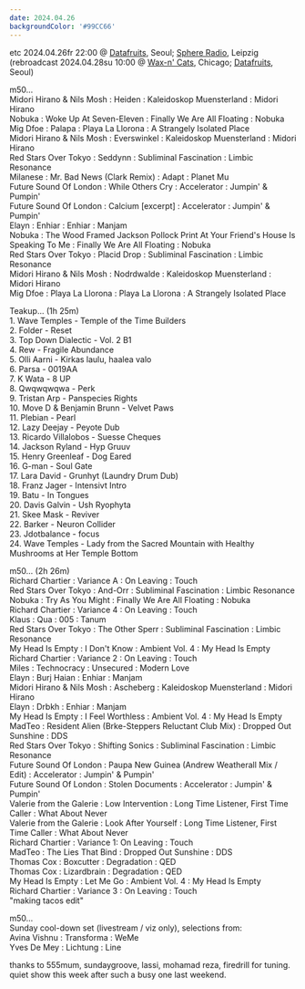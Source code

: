 ```yaml
---
date: 2024.04.26
backgroundColor: '#99CC66'
---
```


etc 2024.04.26fr 22:00 @ [Datafruits](http://www.datafruits.fm/), Seoul; [Sphere Radio](http://www.sphere-radio.net/), Leipzig  
(rebroadcast 2024.04.28su 10:00 @ [Wax-n' Cats](http://www.twitch.tv/waxncats), Chicago; [Datafruits](http://www.datafruits.fm/), Seoul)  

m50...  
Midori Hirano & Nils Mosh : Heiden : Kaleidoskop Muensterland : Midori Hirano  
Nobuka : Woke Up At Seven-Eleven : Finally We Are All Floating : Nobuka  
Mig Dfoe : Palapa : Playa La Llorona : A Strangely Isolated Place  
Midori Hirano & Nils Mosh : Everswinkel : Kaleidoskop Muensterland : Midori Hirano  
Red Stars Over Tokyo : Seddynn : Subliminal Fascination : Limbic Resonance  
Milanese : Mr. Bad News (Clark Remix) : Adapt : Planet Mu  
Future Sound Of London : While Others Cry : Accelerator : Jumpin' & Pumpin'  
Future Sound Of London : Calcium \[excerpt\] : Accelerator : Jumpin' & Pumpin'  
Elayn : Enhiar : Enhiar : Manjam  
Nobuka : The Wood Framed Jackson Pollock Print At Your Friend's House Is Speaking To Me : Finally We Are All Floating : Nobuka  
Red Stars Over Tokyo : Placid Drop : Subliminal Fascination : Limbic Resonance  
Midori Hirano & Nils Mosh : Nodrdwalde : Kaleidoskop Muensterland : Midori Hirano  
Mig Dfoe : Playa La Llorona : Playa La Llorona : A Strangely Isolated Place  

Teakup... (1h 25m)  
1\. Wave Temples - Temple of the Time Builders  
2\. Folder - Reset  
3\. Top Down Dialectic - Vol. 2 B1  
4\. Rew - Fragile Abundance  
5\. Olli Aarni - Kirkas laulu, haalea valo  
6\. Parsa - 0019AA  
7\. K Wata - 8 UP  
8\. Qwqwqwqwa - Perk  
9\. Tristan Arp - Panspecies Rights  
10\. Move D & Benjamin Brunn - Velvet Paws  
11\. Plebian - Pearl  
12\. Lazy Deejay - Peyote Dub  
13\. Ricardo Villalobos - Suesse Cheques  
14\. Jackson Ryland - Hyp Gruuv  
15\. Henry Greenleaf - Dog Eared  
16\. G-man - Soul Gate  
17\. Lara David - Grunhyt (Laundry Drum Dub)  
18\. Franz Jager - Intensivt Intro  
19\. Batu - In Tongues  
20\. Davis Galvin - Ush Ryophyta  
21\. Skee Mask - Reviver  
22\. Barker - Neuron Collider  
23\. Jdotbalance - focus  
24\. Wave Temples - Lady from the Sacred Mountain with Healthy Mushrooms at Her Temple Bottom  

m50... (2h 26m)  
Richard Chartier : Variance A : On Leaving : Touch  
Red Stars Over Tokyo : And-Orr : Subliminal Fascination : Limbic Resonance  
Nobuka : Try As You Might : Finally We Are All Floating : Nobuka  
Richard Chartier : Variance 4 : On Leaving : Touch  
Klaus : Qua : 005 : Tanum  
Red Stars Over Tokyo : The Other Sperr : Subliminal Fascination : Limbic Resonance  
My Head Is Empty : I Don't Know : Ambient Vol. 4 : My Head Is Empty  
Richard Chartier : Variance 2 : On Leaving : Touch  
Miles : Technocracy : Unsecured : Modern Love  
Elayn : Burj Haian : Enhiar : Manjam  
Midori Hirano & Nils Mosh : Ascheberg : Kaleidoskop Muensterland : Midori Hirano  
Elayn : Drbkh : Enhiar : Manjam  
My Head Is Empty : I Feel Worthless : Ambient Vol. 4 : My Head Is Empty  
MadTeo : Resident Alien (Brke-Steppers Reluctant Club Mix) : Dropped Out Sunshine : DDS  
Red Stars Over Tokyo : Shifting Sonics : Subliminal Fascination : Limbic Resonance  
Future Sound Of London : Paupa New Guinea (Andrew Weatherall Mix / Edit) : Accelerator : Jumpin' & Pumpin'  
Future Sound Of London : Stolen Documents : Accelerator : Jumpin' & Pumpin'  
Valerie from the Galerie : Low Intervention : Long Time Listener, First Time Caller : What About Never  
Valerie from the Galerie : Look After Yourself : Long Time Listener, First Time Caller : What About Never  
Richard Chartier : Variance 1: On Leaving : Touch  
MadTeo : The Lies That Bind : Dropped Out Sunshine : DDS  
Thomas Cox : Boxcutter : Degradation : QED  
Thomas Cox : Lizardbrain : Degradation : QED  
My Head Is Empty : Let Me Go : Ambient Vol. 4 : My Head Is Empty  
Richard Chartier : Variance 3 : On Leaving : Touch  
"making tacos edit"  

m50...  
Sunday cool-down set (livestream / viz only), selections from:  
Avina Vishnu : Transforma : WeMe  
Yves De Mey : Lichtung : Line  

thanks to 555mum, sundaygroove, lassi, mohamad reza, firedrill for tuning. quiet show this week after such a busy one last weekend.